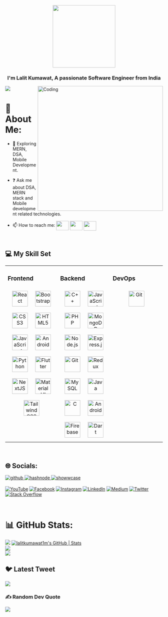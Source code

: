 <div align="center">
<img width="200" src="https://rishavanand.github.io/static/images/greetings.gif" align="center" />
</div>  
  

### <div align="center">I'm Lalit Kumawat, A passionate Software Engineer from India</div>  

<img align="right" alt="Coding" width="400" src="https://user-images.githubusercontent.com/55389276/140866485-8fb1c876-9a8f-4d6a-98dc-08c4981eaf70.gif"/>  


<div align="left">
<img src="https://komarev.com/ghpvc/?username=lalitkumawat1m&&style=flat-square" align="center" />
</div>  


# 💫 About Me:

- 🌱 Exploring MERN, DSA, Mobile Development.  
  

- ❓ Ask me about DSA, MERN stack and Mobile development related technologies.  
  

- 📫 How to reach me:
<a href="https://twitter.com/lalitkumawat1m" target="blank"><img align="center" src="https://raw.githubusercontent.com/rahuldkjain/github-profile-readme-generator/master/src/images/icons/Social/twitter.svg" alt="" height="30" width="40" /></a>
<a href="https://linkedin.com/in/lalit-kumawat-323700221/" target="blank"><img align="center" src="https://raw.githubusercontent.com/rahuldkjain/github-profile-readme-generator/master/src/images/icons/Social/linked-in-alt.svg" alt="" height="30" width="40" /></a>
<a href="mailto:lalitkumawat1129@gmail.com"><code><img align="center" height="30" width="40" src="https://logos-world.net/wp-content/uploads/2020/11/Gmail-Logo.png"></code></a>
  

<br/>  

##  💻 My Skill Set  
<table><tr><td valign="top" width="33%">



### Frontend  
<div align="center">  
<a href="https://reactjs.org/" target="_blank"><img style="margin: 10px" src="https://profilinator.rishav.dev/skills-assets/react-original-wordmark.svg" alt="React" height="50" /></a>  
<a href="https://getbootstrap.com/docs/3.4/javascript/" target="_blank"><img style="margin: 10px" src="https://profilinator.rishav.dev/skills-assets/bootstrap-plain.svg" alt="Bootstrap" height="50" /></a>  
<a href="https://www.w3schools.com/css/" target="_blank"><img style="margin: 10px" src="https://profilinator.rishav.dev/skills-assets/css3-original-wordmark.svg" alt="CSS3" height="50" /></a>  
<a href="https://en.wikipedia.org/wiki/HTML5" target="_blank"><img style="margin: 10px" src="https://profilinator.rishav.dev/skills-assets/html5-original-wordmark.svg" alt="HTML5" height="50" /></a>  
<a href="https://www.javascript.com/" target="_blank"><img style="margin: 10px" src="https://profilinator.rishav.dev/skills-assets/javascript-original.svg" alt="JavaScript" height="50" /></a>  
<a href="https://www.android.com/intl/en_in/" target="_blank"><img style="margin: 10px" src="https://profilinator.rishav.dev/skills-assets/android-original-wordmark.svg" alt="Android" height="50" /></a>  
<a href="https://www.python.org/" target="_blank"><img style="margin: 10px" src="https://profilinator.rishav.dev/skills-assets/python-original.svg" alt="Python" height="50" /></a>  
<a href="https://flutter.dev/" target="_blank"><img style="margin: 10px" src="https://profilinator.rishav.dev/skills-assets/flutterio-icon.svg" alt="Flutter" height="50" /></a>  
<a href="https://nextjs.org/" target="_blank"><img style="margin: 10px" src="https://profilinator.rishav.dev/skills-assets/nextjs.png" alt="NextJS" height="50" /></a>  
<a href="https://mui.com/" target="_blank"><img style="margin: 10px" src="https://profilinator.rishav.dev/skills-assets/mui.png" alt="Material UI" height="50" /></a>
<a href="https://www.tailwindcss.com/" target="_blank"><img style="margin: 10px" src="https://profilinator.rishav.dev/skills-assets/tailwindcss.svg" alt="Tailwind CSS" height="50" /></a>  
</div>

</td><td valign="top" width="33%">



### Backend  
<div align="center">  
<a href="https://www.cplusplus.com/" target="_blank"><img style="margin: 10px" src="https://profilinator.rishav.dev/skills-assets/cplusplus-original.svg" alt="C++" height="50" /></a>  
<a href="https://www.javascript.com/" target="_blank"><img style="margin: 10px" src="https://profilinator.rishav.dev/skills-assets/javascript-original.svg" alt="JavaScript" height="50" /></a>  
<a href="https://www.php.net/" target="_blank"><img style="margin: 10px" src="https://profilinator.rishav.dev/skills-assets/php-original.svg" alt="PHP" height="50" /></a>  
<a href="https://www.mongodb.com/" target="_blank"><img style="margin: 10px" src="https://profilinator.rishav.dev/skills-assets/mongodb-original-wordmark.svg" alt="MongoDB" height="50" /></a>  
<a href="https://nodejs.org/" target="_blank"><img style="margin: 10px" src="https://profilinator.rishav.dev/skills-assets/nodejs-original-wordmark.svg" alt="Node.js" height="50" /></a>  
<a href="https://expressjs.com/" target="_blank"><img style="margin: 10px" src="https://profilinator.rishav.dev/skills-assets/express-original-wordmark.svg" alt="Express.js" height="50" /></a>  
<a href="https://github.com/" target="_blank"><img style="margin: 10px" src="https://profilinator.rishav.dev/skills-assets/git-scm-icon.svg" alt="Git" height="50" /></a>  
<a href="https://redux.js.org/" target="_blank"><img style="margin: 10px" src="https://profilinator.rishav.dev/skills-assets/redux-original.svg" alt="Redux" height="50" /></a>  
<a href="https://www.mysql.com/" target="_blank"><img style="margin: 10px" src="https://profilinator.rishav.dev/skills-assets/mysql-original-wordmark.svg" alt="MySQL" height="50" /></a>  
<a href="https://www.java.com/" target="_blank"><img style="margin: 10px" src="https://profilinator.rishav.dev/skills-assets/java-original-wordmark.svg" alt="Java" height="50" /></a>  
<a href="https://www.cprogramming.com/" target="_blank"><img style="margin: 10px" src="https://profilinator.rishav.dev/skills-assets/c-original.svg" alt="C" height="50" /></a>  
<a href="https://www.android.com/intl/en_in/" target="_blank"><img style="margin: 10px" src="https://profilinator.rishav.dev/skills-assets/android-original-wordmark.svg" alt="Android" height="50" /></a>  
<a href="https://firebase.google.com/" target="_blank"><img style="margin: 10px" src="https://profilinator.rishav.dev/skills-assets/firebase.png" alt="Firebase" height="50" /></a>  
<a href="https://dart.dev/" target="_blank"><img style="margin: 10px" src="https://profilinator.rishav.dev/skills-assets/dartlang-icon.svg" alt="Dart" height="50" /></a>  
</div>

</td><td valign="top" width="33%">



### DevOps  
<div align="center">  
<a href="https://github.com/" target="_blank"><img style="margin: 10px" src="https://profilinator.rishav.dev/skills-assets/git-scm-icon.svg" alt="Git" height="50" /></a>  
</div>

</td></tr></table>  

<br/>  


## 🌐 Socials:
<div align="left">
<a href="https://github.com/lalitkumawat1m" target="_blank">
<img src=https://img.shields.io/badge/github-%2324292e.svg?logo=github&logoColor=white alt=github style="margin-bottom: 5px;" />
</a>
 <a href="https://hashnode.com/@lalitkumawat1m" target="_blank">
<img src=https://img.shields.io/badge/hashnode-%232962FF.svg?logo=hashnode&logoColor=white alt=hashnode style="margin-bottom: 5px;" />
</a>  
<a href="https://www.showwcase.com/lalitkumawat1m" target="_blank">
<img src=https://img.shields.io/badge/showwcase-%232962FF.svg?logo=showwcase&logoColor=white alt=showwcase style="margin-bottom: 5px;" />
</a>  
  
[![YouTube](https://img.shields.io/badge/YouTube-%23FF0000.svg?logo=YouTube&logoColor=white)](https://www.youtube.com/@LalitKumawatTech)
  [![Facebook](https://img.shields.io/badge/Facebook-%231877F2.svg?logo=Facebook&logoColor=white)](https://facebook.com/techkinglalit)
  [![Instagram](https://img.shields.io/badge/Instagram-%23E4405F.svg?logo=Instagram&logoColor=white)](https://instagram.com/techkinglalit)
 [![LinkedIn](https://img.shields.io/badge/LinkedIn-%230077B5.svg?logo=linkedin&logoColor=white)](https://linkedin.com/in/lalit-kumawat-323700221/)
 [![Medium](https://img.shields.io/badge/Medium-12100E?logo=medium&logoColor=white)](https://medium.com/@lalitkumawat1m) 
 [![Twitter](https://img.shields.io/badge/Twitter-%231DA1F2.svg?logo=Twitter&logoColor=white)](https://twitter.com/lalitkumawat1m) 
 [![Stack Overflow](https://img.shields.io/badge/-Stackoverflow-FE7A16?logo=stack-overflow&logoColor=white)](https://stackoverflow.com/users/18380675/lalit-kumawat) 


</div>  
  

<br/>  

<!-- 
## 📊 Github Stats  
<div align="center"><img src="https://github-readme-stats.vercel.app/api?username=lalitkumawat1m&show_icons=true&count_private=true&hide_border=true" align="center" /></div>  
 -->

# 📊 GitHub Stats:
![](https://github-readme-stats.vercel.app/api?username=lalitkumawat1m&theme=react&hide_border=false&include_all_commits=false&count_private=false)
[![lalitkumawat1m's GitHub | Stats](https://stats.quine.sh/lalitkumawat1m/github?theme=dark)](https://quine.sh?utm_source=widgets&utm_campaign=lalitkumawat1m)<br/>
![](https://github-readme-streak-stats.herokuapp.com/?user=lalitkumawat1m&theme=react&hide_border=false)<br/>
![](https://github-readme-stats.vercel.app/api/top-langs/?username=lalitkumawat1m&theme=react&hide_border=false&include_all_commits=false&count_private=false&layout=compact)

## 🐦 Latest Tweet
[![](https://gtce.itsvg.in/api?username=lalitkumawat1m)](https://github.com/VishwaGauravIn/github-twitter-card-embed)

### ✍️ Random Dev Quote
![](https://quotes-github-readme.vercel.app/api?type=horizontal&theme=radical)

